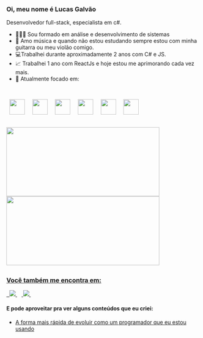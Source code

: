 ### Oi, meu nome é Lucas Galvão
Desenvolvedor full-stack, especialista em c#.

- 👩🏻‍💻 Sou formado em análise e desenvolvimento de sistemas
- 🎸 Amo música e quando não estou estudando sempre estou com minha guitarra ou meu violão comigo.
- 💻Trabalhei durante aproximadamente 2 anos com C# e JS.
- 📈 Trabalhei 1 ano com ReactJs e hoje estou me aprimorando cada vez mais.
- 🎯 Atualmente focado em:

&nbsp;
<div display="inline">
  &nbsp;&nbsp;<img width="40" height="40" src="https://cdn.jsdelivr.net/gh/devicons/devicon/icons/csharp/csharp-original.svg" />&nbsp;&nbsp;
  &nbsp;&nbsp;<img width="40" height="40" src="https://cdn.jsdelivr.net/gh/devicons/devicon/icons/javascript/javascript-original.svg" />&nbsp;&nbsp;
  &nbsp;&nbsp;<img width="40" height="40" src="https://cdn.jsdelivr.net/gh/devicons/devicon/icons/react/react-original.svg" />&nbsp;&nbsp;
  &nbsp;&nbsp;<img width="40" height="40" src="https://cdn.jsdelivr.net/gh/devicons/devicon/icons/html5/html5-original.svg" />&nbsp;&nbsp;
  &nbsp;&nbsp;<img width="40" height="40" src="https://cdn.jsdelivr.net/gh/devicons/devicon/icons/css3/css3-original.svg" />&nbsp;&nbsp;
  &nbsp;&nbsp;<img width="40" height="40" src="https://cdn.jsdelivr.net/gh/devicons/devicon/icons/microsoftsqlserver/microsoftsqlserver-plain.svg" />&nbsp;&nbsp;
</div>

##

<div style="display: flex; flex-direction: column;" height="200">
   <a href="https://github.com/LucasGalvaoDev">
   <img align=top height="180em" width="400em" src="https://github-readme-stats.vercel.app/api?username=LucasGalvaoDev&show_icons=true&theme=github_dark&include_all_commits=true&count_private=true"/>
   <img align=top height="180em" width="400em" src="https://github-readme-stats.vercel.app/api/top-langs/?username=LucasGalvaoDev&layout=compact&langs_count=7&theme=github_dark"/>
</div>

##

### Você também me encontra em:
&nbsp;<a href="https://www.linkedin.com/in/lucas-galvao-dev/">
  <img src="https://img.shields.io/badge/linkedin-%230077B5.svg?style=for-the-badge&logo=linkedin&logoColor=white">
</a>&nbsp;
&nbsp;<a href="https://www.instagram.com/galvao_lucas_/">
  <img src="https://img.shields.io/badge/Instagram-%23E4405F.svg?style=for-the-badge&logo=Instagram&logoColor=white">
</a>&nbsp;

#### E pode aproveitar pra ver alguns conteúdos que eu criei:
- <a href="https://www.linkedin.com/posts/lucas-galvao-dev_programaaexaeto-projetos-aprendizado-activity-7051202589664681984-Q3ww?utm_source=share&utm_medium=member_desktop">
    A forma mais rápida de evoluir como um programador que eu estou usando
  </a>
